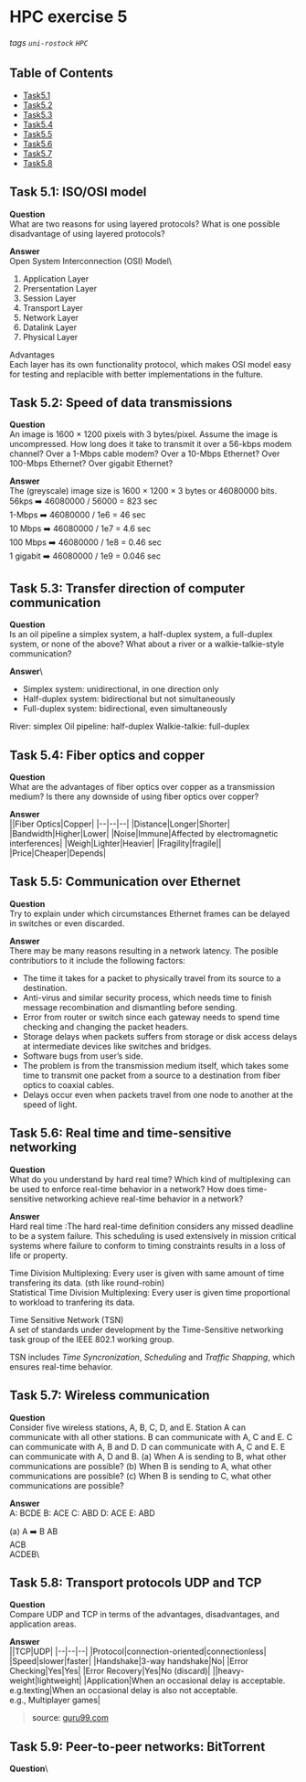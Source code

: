 # HPC exercise 5
###### tags `uni-rostock` `HPC`

## Table of Contents
<!-- ts -->
* [Task5.1](#t1)
* [Task5.2](#t2)
* [Task5.3](#t3)
* [Task5.4](#t4)
* [Task5.5](#t5)
* [Task5.6](#t6)
* [Task5.7](#t7)
* [Task5.8](#t8)
<!-- te -->


<a name="t1">

## Task 5.1: ISO/OSI model
**Question**\
What are two reasons for using layered protocols? What is one possible disadvantage of using layered
protocols?

**Answer**\
Open System Interconnection (OSI) Model\
1. Application Layer
2. Prersentation Layer
3. Session Layer
4. Transport Layer
5. Network Layer
6. Datalink Layer
7. Physical Layer

Advantages\
Each layer has its own functionality protocol, which makes OSI model easy for testing and replacible with better implementations in the fulture.

<a name="t2">

## Task 5.2: Speed of data transmissions
**Question**\
An image is 1600 × 1200 pixels with 3 bytes/pixel. Assume the image is uncompressed. How long does it take to transmit it over a 56-kbps modem channel? Over a 1-Mbps cable modem? Over a 10-Mbps Ethernet? Over 100-Mbps Ethernet? Over gigabit Ethernet?

**Answer**\
The (greyscale) image size is 1600 × 1200 × 3 bytes or 46080000 bits.\
56kps :arrow_right: 46080000 / 56000 = 823 sec \
1-Mbps :arrow_right: 46080000 / 1e6 = 46 sec \
10 Mbps :arrow_right: 46080000 / 1e7 = 4.6 sec \
100 Mbps :arrow_right: 46080000 / 1e8 = 0.46 sec \
1 gigabit :arrow_right: 46080000 / 1e9 = 0.046 sec

<a name="t3">

## Task 5.3: Transfer direction of computer communication
**Question**\
Is an oil pipeline a simplex system, a half-duplex system, a full-duplex system, or none of the above? What about a river or a walkie-talkie-style communication?

**Answer**\
* Simplex system: unidirectional, in one direction only
* Half-duplex system: bidirectional but not simultaneously
* Full-duplex system: bidirectional, even simultaneously

River: simplex
Oil pipeline: half-duplex
Walkie-talkie: full-duplex

<a name="t4">
  
## Task 5.4: Fiber optics and copper
**Question**\
What are the advantages of fiber optics over copper as a transmission medium? Is there any downside of using fiber optics over copper?

**Answer**\
||Fiber Optics|Copper|
|--|--|--|
|Distance|Longer|Shorter|
|Bandwidth|Higher|Lower|
|Noise|Immune|Affected by electromagnetic interferences|
|Weigh|Lighter|Heavier|
|Fragility|fragile||
|Price|Cheaper|Depends|

<a name="t5">
  
## Task 5.5: Communication over Ethernet
**Question**\
Try to explain under which circumstances Ethernet frames can be delayed in switches or even discarded.

**Answer**\
There may be many reasons resulting in a network latency. The posible contributiors to it include the following factors:
* The time it takes for a packet to physically travel from its source to a destination.
* Anti-virus and similar security process, which needs time to finish message recombination and dismantling before sending.
* Error from router or switch since each gateway needs to spend time checking and changing the packet headers.
* Storage delays when packets suffers from storage or disk access delays at intermediate devices like switches and bridges.
* Software bugs from user’s side.
* The problem is from the transmission medium itself, which takes some time to transmit one packet from a source to a destination from fiber optics to coaxial cables.
* Delays occur even when packets travel from one node to another at the speed of light.

<a name="t6">
  
## Task 5.6: Real time and time-sensitive networking 
**Question**\
What do you understand by hard real time? Which kind of multiplexing can be used to enforce real-time behavior in a network? How does time-sensitive networking achieve real-time behavior in a network?

**Answer**\
Hard real time :The hard real-time definition considers any missed deadline to be a system failure. This scheduling is used extensively in mission critical systems where failure to conform to timing constraints results in a loss of life or property.

Time Division Multiplexing: Every user is given with same amount of time transfering its data. (sth like round-robin)\
Statistical Time Division Multiplexing: Every user is given time proportional to workload to tranfering its data.

Time Sensitive Network (TSN)\
A set of standards under development by the Time-Sensitive  networking task group of the IEEE 802.1 working group.

TSN includes _Time Syncronization_, _Scheduling_ and _Traffic Shapping_, which ensures real-time behavior.
  
<a name="t7">

## Task 5.7: Wireless communication
**Question**\
Consider five wireless stations, A, B, C, D, and E. Station A can communicate with all other stations. B can communicate with A, C and E. C can communicate with A, B and D. D can communicate with A, C
and E. E can communicate with A, D and B.
(a) When A is sending to B, what other communications are possible?
(b) When B is sending to A, what other communications are possible?
(c) When B is sending to C, what other communications are possible?

**Answer**\
A: BCDE
B: ACE
C: ABD
D: ACE
E: ABD

(a) A :arrow_right: B
AB\
ACB\
ACDEB\

<a name="T8">

## Task 5.8: Transport protocols UDP and TCP
**Question**\
Compare UDP and TCP in terms of the advantages, disadvantages, and application areas.

**Answer**\
||TCP|UDP|
|--|--|--|
|Protocol|connection-oriented|connectionless|
|Speed|slower|faster|
|Handshake|3-way handshake|No|
|Error Checking|Yes|Yes|
|Error Recovery|Yes|No (discard)|
||heavy-weight|lightweight|
|Application|When an occasional delay is acceptable.<br> e.g.texting|When an occasional delay is also not acceptable.<br>e.g., Multiplayer games|

> source: [guru99.com](https://www.guru99.com/tcp-vs-udp-understanding-the-difference.html)
 
<a name="t9">
  
## Task 5.9: Peer-to-peer networks: BitTorrent
**Question**\

